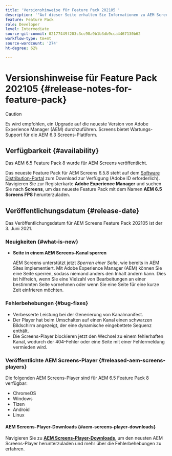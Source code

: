 ```yaml
---
title: 'Versionshinweise für Feature Pack 202105 '
description: '"Auf dieser Seite erhalten Sie Informationen zu AEM Screens Feature Pack 202105, das am 1. Juni 2021 veröffentlicht wurde."'
feature: Feature Pack
role: Developer
level: Intermediate
source-git-commit: 02177449f203c3cc98a9b1b3db9cca4467130b62
workflow-type: tm+mt
source-wordcount: '274'
ht-degree: 62%

---
```


# Versionshinweise für Feature Pack 202105 {#release-notes-for-feature-pack}

>[!CAUTION]
>Es wird empfohlen, ein Upgrade auf die neueste Version von Adobe Experience Manager (AEM) durchzuführen. Screens bietet Wartungs-Support für die AEM 6.3 Screens-Plattform.

## Verfügbarkeit {#availability}

Das AEM 6.5 Feature Pack 8 wurde für AEM Screens veröffentlicht.

Das neueste Feature Pack für AEM Screens 6.5.8 steht auf dem [Software Distribution-Portal](https://experience.adobe.com/#/downloads/content/software-distribution/en/aem.html) zum Download zur Verfügung (Adobe ID erforderlich). Navigieren Sie zur Registerkarte **Adobe Experience Manager** und suchen Sie nach **Screens**, um das neueste Feature Pack mit dem Namen **AEM 6.5 Screens FP8** herunterzuladen.

## Veröffentlichungsdatum {#release-date}

Das Veröffentlichungsdatum für AEM Screens Feature Pack 202105 ist der 3. Juni 2021.

### Neuigkeiten {#what-is-new}

* **Seite in einem AEM Screens-Kanal sperren**

   AEM Screens unterstützt jetzt *Sperren einer Seite*, wie bereits in AEM Sites implementiert. Mit Adobe Experience Manager (AEM) können Sie eine Seite sperren, sodass niemand anders den Inhalt ändern kann. Dies ist hilfreich, wenn Sie eine Vielzahl von Bearbeitungen an einer bestimmten Seite vornehmen oder wenn Sie eine Seite für eine kurze Zeit einfrieren möchten.


### Fehlerbehebungen {#bug-fixes}

* Verbesserte Leistung bei der Generierung von Kanalmanifest.
* Der Player hat beim Umschalten auf einen Kanal einen schwarzen Bildschirm angezeigt, der eine dynamische eingebettete Sequenz enthält.
* Die Screens-Player blockieren jetzt den Wechsel zu einem fehlerhaften Kanal, wodurch der 404-Fehler oder eine Seite mit einer Fehlermeldung vermieden wird.

### Veröffentlichte AEM Screens-Player {#released-aem-screens-players}

Die folgenden AEM Screens-Player sind für AEM 6.5 Feature Pack 8 verfügbar:

* ChromeOS
* Windows
* Tizen
* Android
* Linux

#### AEM Screens-Player-Downloads {#aem-screens-player-downloads}

Navigieren Sie zu **[AEM Screens-Player-Downloads](https://download.macromedia.com/screens/index.html)**, um den neusten AEM Screens-Player herunterzuladen und mehr über die Fehlerbehebungen zu erfahren.
